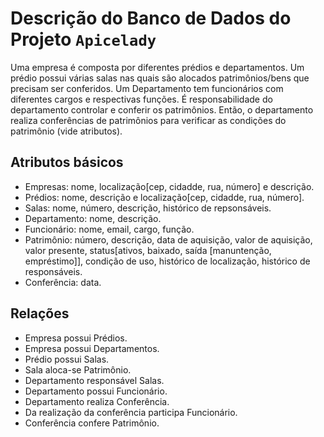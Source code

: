 # Descrição do Banco de Dados do Projeto ```Apicelady```

Uma empresa é composta por diferentes prédios e departamentos. Um prédio possui várias salas nas quais são alocados patrimônios/bens que precisam ser conferidos. Um Departamento tem funcionários com diferentes cargos e respectivas funções. É responsabilidade do departamento controlar e conferir os patrimônios. Então, o departamento realiza conferências de patrimônios para verificar as condições do patrimônio (vide atributos).

## Atributos básicos
- Empresas: nome, localização[cep, cidadde, rua, número] e descrição.
- Prédios: nome, descrição e localização[cep, cidadde, rua, número].
- Salas: nome, número, descrição, histórico de repsonsáveis.
- Departamento: nome, descrição.
- Funcionário: nome, email, cargo, função.
- Patrimônio: número, descrição, data de aquisição, valor de aquisição, valor presente, status[ativos, baixado, saída [manuntenção, empréstimo]], condição de uso, histórico de localização, histórico de responsáveis.
- Conferência: data.

## Relações
- Empresa possui Prédios.
- Empresa possui Departamentos.
- Prédio possui Salas.
- Sala aloca-se Patrimônio.
- Departamento responsável Salas.
- Departamento possui Funcionário.
- Departamento realiza Conferência.
- Da realização da conferência participa Funcionário.
- Conferência confere Patrimônio.
